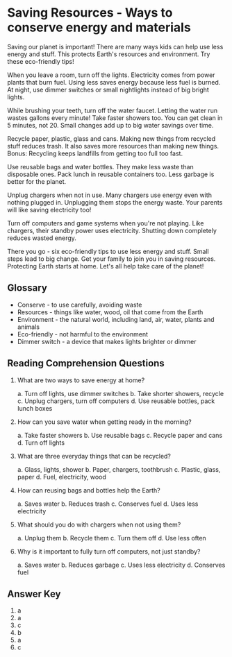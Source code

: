 # Saving Resources - Ways to conserve energy and materials

Saving our planet is important! There are many ways kids can help use less energy and stuff. This protects Earth's resources and environment. Try these eco-friendly tips!

When you leave a room, turn off the lights. Electricity comes from power plants that burn fuel. Using less saves energy because less fuel is burned. At night, use dimmer switches or small nightlights instead of big bright lights.

While brushing your teeth, turn off the water faucet. Letting the water run wastes gallons every minute! Take faster showers too. You can get clean in 5 minutes, not 20. Small changes add up to big water savings over time.

Recycle paper, plastic, glass and cans. Making new things from recycled stuff reduces trash. It also saves more resources than making new things. Bonus: Recycling keeps landfills from getting too full too fast.

Use reusable bags and water bottles. They make less waste than disposable ones. Pack lunch in reusable containers too. Less garbage is better for the planet.

Unplug chargers when not in use. Many chargers use energy even with nothing plugged in. Unplugging them stops the energy waste. Your parents will like saving electricity too!

Turn off computers and game systems when you're not playing. Like chargers, their standby power uses electricity. Shutting down completely reduces wasted energy.

There you go - six eco-friendly tips to use less energy and stuff. Small steps lead to big change. Get your family to join you in saving resources. Protecting Earth starts at home. Let's all help take care of the planet!

## Glossary

- Conserve - to use carefully, avoiding waste
- Resources - things like water, wood, oil that come from the Earth
- Environment - the natural world, including land, air, water, plants and animals
- Eco-friendly - not harmful to the environment
- Dimmer switch - a device that makes lights brighter or dimmer

## Reading Comprehension Questions

1. What are two ways to save energy at home?

   a. Turn off lights, use dimmer switches
   b. Take shorter showers, recycle
   c. Unplug chargers, turn off computers
   d. Use reusable bottles, pack lunch boxes

2. How can you save water when getting ready in the morning?

   a. Take faster showers
   b. Use reusable bags
   c. Recycle paper and cans
   d. Turn off lights

3. What are three everyday things that can be recycled?

   a. Glass, lights, shower
   b. Paper, chargers, toothbrush
   c. Plastic, glass, paper
   d. Fuel, electricity, wood

4. How can reusing bags and bottles help the Earth?

   a. Saves water
   b. Reduces trash
   c. Conserves fuel
   d. Uses less electricity

5. What should you do with chargers when not using them?

   a. Unplug them
   b. Recycle them
   c. Turn them off
   d. Use less often

6. Why is it important to fully turn off computers, not just standby?

   a. Saves water
   b. Reduces garbage
   c. Uses less electricity
   d. Conserves fuel

## Answer Key

1. a
2. a
3. c
4. b
5. a
6. c
